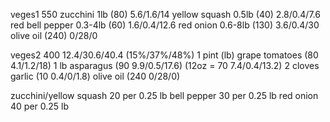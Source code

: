 
veges1 550 
	zucchini 1lb (80) 5.6/1.6/14
	yellow squash 0.5lb (40) 2.8/0.4/7.6
	red bell pepper 0.3-4lb (60) 1.6/0.4/12.6
	red onion 0.6-8lb (130) 3.6/0.4/30
	olive oil (240) 0/28/0


veges2 400 12.4/30.6/40.4 (15%/37%/48%)
	1 pint (lb) grape tomatoes (80 4.1/1.2/18)
	1 lb asparagus (90 9.9/0.5/17.6) (12oz = 70 7.4/0.4/13.2)
	2 cloves garlic (10 0.4/0/1.8)
	olive oil (240 0/28/0)



zucchini/yellow squash 20 per 0.25 lb
bell pepper 30 per 0.25 lb
red onion 40 per 0.25 lb
